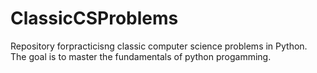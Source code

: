 # ClassicCSProblems


Repository forpracticisng classic computer science problems in Python. The goal is to master the fundamentals of python progamming.
